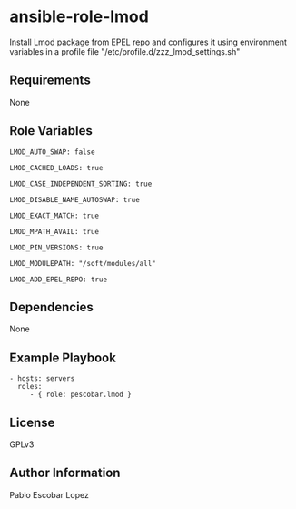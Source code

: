 ansible-role-lmod
=========

Install Lmod package from EPEL repo and configures it using environment variables in a profile file "/etc/profile.d/zzz_lmod_settings.sh"


Requirements
------------

None

Role Variables
--------------

```
LMOD_AUTO_SWAP: false

LMOD_CACHED_LOADS: true

LMOD_CASE_INDEPENDENT_SORTING: true

LMOD_DISABLE_NAME_AUTOSWAP: true

LMOD_EXACT_MATCH: true

LMOD_MPATH_AVAIL: true

LMOD_PIN_VERSIONS: true

LMOD_MODULEPATH: "/soft/modules/all"

LMOD_ADD_EPEL_REPO: true
```

Dependencies
------------

None

Example Playbook
----------------

    - hosts: servers
      roles:
         - { role: pescobar.lmod }

License
-------

GPLv3

Author Information
------------------

Pablo Escobar Lopez
